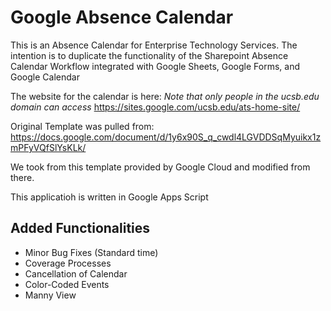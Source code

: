 # Google Absence Calendar

This is an Absence Calendar for Enterprise Technology Services. The intention is to duplicate the functionality of the Sharepoint Absence Calendar Workflow integrated with Google Sheets, Google Forms, and Google Calendar

The website for the calendar is here:
*Note that only people in the ucsb.edu domain can access*
https://sites.google.com/ucsb.edu/ats-home-site/

Original Template was pulled from: 
https://docs.google.com/document/d/1y6x90S_q_cwdl4LGVDDSqMyuikx1zmPFyVQfSlYsKLk/

We took from this template provided by Google Cloud and modified from there.

This applicatioh is written in Google Apps Script


## Added Functionalities

* Minor Bug Fixes (Standard time)
* Coverage Processes
* Cancellation of Calendar
* Color-Coded Events 
* Manny View
